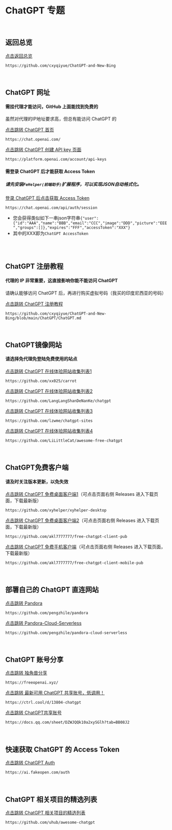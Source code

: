 # ChatGPT 专题

<br>

## 返回总览

[点击返回总览](https://github.com/cxyqiyue/ChatGPT-and-New-Bing)

```
https://github.com/cxyqiyue/ChatGPT-and-New-Bing
```

<br>

## ChatGPT 网址

#### 需挂代理才能访问，GitHub 上面能找到免费的

虽然对代理的IP地址要求高，但总有能访问 ChatGPT 的

[点击跳转 ChatGPT 首页](https://chat.openai.com/)

```
https://chat.openai.com/
```

[点击跳转 ChatGPT 创建 API key 页面](https://platform.openai.com/account/api-keys)

```
https://platform.openai.com/account/api-keys
```

#### 需登录 ChatGPT 后才能获取 Access Token
##### 请先安装`FeHelper(前端助手)`扩展程序，可以实现JSON自动格式化。

[登录 ChatGPT 后点击获取 Access Token](https://chat.openai.com/api/auth/session)

```
https://chat.openai.com/api/auth/session
```

- 您会获得类似如下一串json字符串`{"user":{"id":"AAA","name":"BBB","email":"CCC","image":"DDD","picture":"EEE","groups":[]},"expires":"FFF","accessToken":"XXX"}`
- 其中的XXX即为`ChatGPT AccessToken`
<br>

<br>

## ChatGPT 注册教程

#### 代理的 IP 非常重要，这直接影响你能不能访问 ChatGPT

请确认能够访问 ChatGPT 后，再进行购买虚拟号码（我买的印度尼西亚的号码）

[点击跳转 ChatGPT 注册教程](https://github.com/cxyqiyue/ChatGPT-and-New-Bing/blob/main/ChatGPT/ChatGPT.md)

```
https://github.com/cxyqiyue/ChatGPT-and-New-Bing/blob/main/ChatGPT/ChatGPT.md
```

<br>

## ChatGPT镜像网站

#### 请选择免代理免登陆免费使用的站点

[点击跳转 ChatGPT 在线体验网站收集列表1](https://github.com/xx025/carrot)

```
https://github.com/xx025/carrot
```

[点击跳转 ChatGPT 在线体验网站收集列表2](https://github.com/LangLangShanDeNanKe/chatgpt)

```
https://github.com/LangLangShanDeNanKe/chatgpt
```

[点击跳转 ChatGPT 在线体验网站收集列表3](https://github.com/lzwme/chatgpt-sites)

```
https://github.com/lzwme/chatgpt-sites
```

[点击跳转 ChatGPT 在线体验网站收集列表4](https://github.com/LiLittleCat/awesome-free-chatgpt)

```
https://github.com/LiLittleCat/awesome-free-chatgpt
```

<br>

## ChatGPT免费客户端

#### 请及时关注版本更新，以免失效

[点击跳转 ChatGPT 免费桌面客户端1](https://github.com/xyhelper/xyhelper-desktop)（可点击页面右侧 Releases 进入下载页面，下载最新版）

```
https://github.com/xyhelper/xyhelper-desktop
```

[点击跳转 ChatGPT 免费桌面客户端2](https://github.com/akl7777777/free-chatgpt-client-pub)（可点击页面右侧 Releases 进入下载页面，下载最新版）

```
https://github.com/akl7777777/free-chatgpt-client-pub
```

[点击跳转 ChatGPT 免费手机客户端](https://github.com/akl7777777/free-chatgpt-client-mobile-pub)（可点击页面右侧 Releases 进入下载页面，下载最新版）

```
https://github.com/akl7777777/free-chatgpt-client-mobile-pub
```

<br>

## 部署自己的 ChatGPT 直连网站

[点击跳转 Pandora](https://github.com/pengzhile/pandora)

```
https://github.com/pengzhile/pandora
```

[点击跳转 Pandora-Cloud-Serverless](https://github.com/pengzhile/pandora-cloud-serverless)

```
https://github.com/pengzhile/pandora-cloud-serverless
```

<br>

## ChatGPT 账号分享

[点击跳转 独角兽分享](https://freeopenai.xyz/)

```
https://freeopenai.xyz/
```

[点击跳转 最新可用 ChatGPT 共享账号，低调用！](https://ctrl.cool/d/13804-chatgpt)

```
https://ctrl.cool/d/13804-chatgpt
```

[点击跳转 ChatGPT共享账号](https://docs.qq.com/sheet/DZWJQQk10a2xySGlh?tab=BB08J2)

```
https://docs.qq.com/sheet/DZWJQQk10a2xySGlh?tab=BB08J2
```

<br>

## 快速获取 ChatGPT 的 Access Token

[点击跳转 ChatGPT Auth](https://ai.fakeopen.com/auth)

```
https://ai.fakeopen.com/auth
```

<br>

## ChatGPT 相关项目的精选列表

[点击跳转 ChatGPT 相关项目的精选列表](https://github.com/uhub/awesome-chatgpt)

```
https://github.com/uhub/awesome-chatgpt
```
